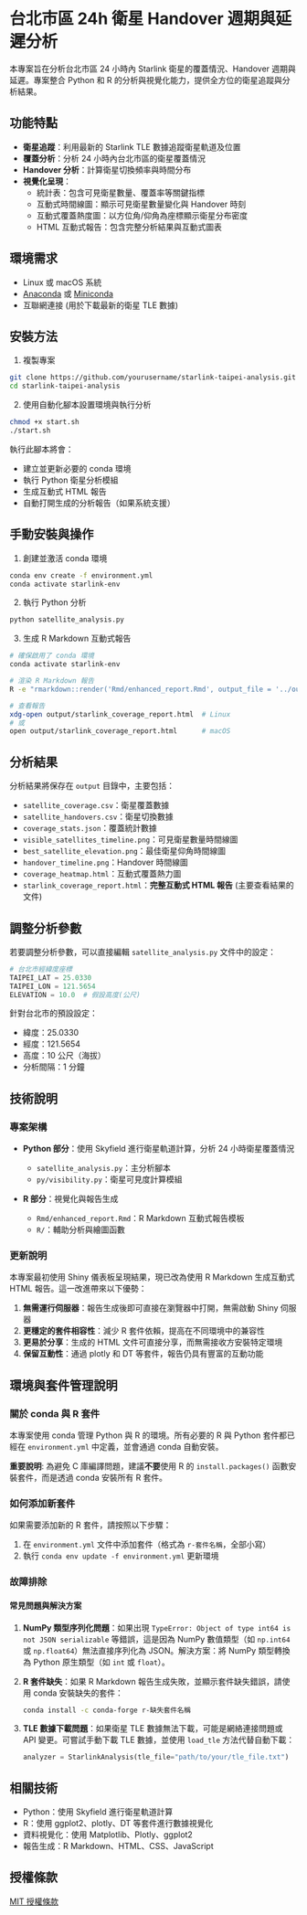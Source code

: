 # 台北市區 24h 衛星 Handover 週期與延遲分析

本專案旨在分析台北市區 24 小時內 Starlink 衛星的覆蓋情況、Handover 週期與延遲。專案整合 Python 和 R 的分析與視覺化能力，提供全方位的衛星追蹤與分析結果。

## 功能特點

- **衛星追蹤**：利用最新的 Starlink TLE 數據追蹤衛星軌道及位置
- **覆蓋分析**：分析 24 小時內台北市區的衛星覆蓋情況
- **Handover 分析**：計算衛星切換頻率與時間分布
- **視覺化呈現**：
  - 統計表：包含可見衛星數量、覆蓋率等關鍵指標
  - 互動式時間線圖：顯示可見衛星數量變化與 Handover 時刻
  - 互動式覆蓋熱度圖：以方位角/仰角為座標顯示衛星分布密度
  - HTML 互動式報告：包含完整分析結果與互動式圖表

## 環境需求

- Linux 或 macOS 系統
- [Anaconda](https://www.anaconda.com/products/distribution) 或 [Miniconda](https://docs.conda.io/en/latest/miniconda.html)
- 互聯網連接 (用於下載最新的衛星 TLE 數據)

## 安裝方法

1. 複製專案

```bash
git clone https://github.com/yourusername/starlink-taipei-analysis.git
cd starlink-taipei-analysis
```

2. 使用自動化腳本設置環境與執行分析

```bash
chmod +x start.sh
./start.sh
```

執行此腳本將會：
- 建立並更新必要的 conda 環境
- 執行 Python 衛星分析模組
- 生成互動式 HTML 報告
- 自動打開生成的分析報告（如果系統支援）

## 手動安裝與操作

1. 創建並激活 conda 環境

```bash
conda env create -f environment.yml
conda activate starlink-env
```

2. 執行 Python 分析

```bash
python satellite_analysis.py
```

3. 生成 R Markdown 互動式報告

```bash
# 確保啟用了 conda 環境
conda activate starlink-env

# 渲染 R Markdown 報告
R -e "rmarkdown::render('Rmd/enhanced_report.Rmd', output_file = '../output/starlink_coverage_report.html')"

# 查看報告
xdg-open output/starlink_coverage_report.html  # Linux
# 或
open output/starlink_coverage_report.html      # macOS
```

## 分析結果

分析結果將保存在 `output` 目錄中，主要包括：

- `satellite_coverage.csv`：衛星覆蓋數據
- `satellite_handovers.csv`：衛星切換數據
- `coverage_stats.json`：覆蓋統計數據
- `visible_satellites_timeline.png`：可見衛星數量時間線圖
- `best_satellite_elevation.png`：最佳衛星仰角時間線圖
- `handover_timeline.png`：Handover 時間線圖
- `coverage_heatmap.html`：互動式覆蓋熱力圖
- `starlink_coverage_report.html`：**完整互動式 HTML 報告** (主要查看結果的文件)

## 調整分析參數

若要調整分析參數，可以直接編輯 `satellite_analysis.py` 文件中的設定：

```python
# 台北市經緯度座標
TAIPEI_LAT = 25.0330
TAIPEI_LON = 121.5654
ELEVATION = 10.0  # 假設高度(公尺)
```

針對台北市的預設設定：
- 緯度：25.0330
- 經度：121.5654
- 高度：10 公尺（海拔）
- 分析間隔：1 分鐘

## 技術說明

### 專案架構

- **Python 部分**：使用 Skyfield 進行衛星軌道計算，分析 24 小時衛星覆蓋情況
  - `satellite_analysis.py`：主分析腳本
  - `py/visibility.py`：衛星可見度計算模組

- **R 部分**：視覺化與報告生成
  - `Rmd/enhanced_report.Rmd`：R Markdown 互動式報告模板
  - `R/`：輔助分析與繪圖函數

### 更新說明

本專案最初使用 Shiny 儀表板呈現結果，現已改為使用 R Markdown 生成互動式 HTML 報告。這一改進帶來以下優勢：

1. **無需運行伺服器**：報告生成後即可直接在瀏覽器中打開，無需啟動 Shiny 伺服器
2. **更穩定的套件相容性**：減少 R 套件依賴，提高在不同環境中的兼容性
3. **更易於分享**：生成的 HTML 文件可直接分享，而無需接收方安裝特定環境
4. **保留互動性**：通過 plotly 和 DT 等套件，報告仍具有豐富的互動功能

## 環境與套件管理說明

### 關於 conda 與 R 套件

本專案使用 conda 管理 Python 與 R 的環境。所有必要的 R 與 Python 套件都已經在 `environment.yml` 中定義，並會通過 conda 自動安裝。

**重要說明**: 為避免 C 庫編譯問題，建議**不要**使用 R 的 `install.packages()` 函數安裝套件，而是透過 conda 安裝所有 R 套件。

### 如何添加新套件

如果需要添加新的 R 套件，請按照以下步驟：

1. 在 `environment.yml` 文件中添加套件（格式為 `r-套件名稱`，全部小寫）
2. 執行 `conda env update -f environment.yml` 更新環境

### 故障排除

#### 常見問題與解決方案

1. **NumPy 類型序列化問題**：如果出現 `TypeError: Object of type int64 is not JSON serializable` 等錯誤，這是因為 NumPy 數值類型（如 `np.int64` 或 `np.float64`）無法直接序列化為 JSON。解決方案：將 NumPy 類型轉換為 Python 原生類型（如 `int` 或 `float`）。

2. **R 套件缺失**：如果 R Markdown 報告生成失敗，並顯示套件缺失錯誤，請使用 conda 安裝缺失的套件：
   ```bash
   conda install -c conda-forge r-缺失套件名稱
   ```

3. **TLE 數據下載問題**：如果衛星 TLE 數據無法下載，可能是網絡連接問題或 API 變更。可嘗試手動下載 TLE 數據，並使用 `load_tle` 方法代替自動下載：
   ```python
   analyzer = StarlinkAnalysis(tle_file="path/to/your/tle_file.txt")
   ```

## 相關技術

- Python：使用 Skyfield 進行衛星軌道計算
- R：使用 ggplot2、plotly、DT 等套件進行數據視覺化
- 資料視覺化：使用 Matplotlib、Plotly、ggplot2
- 報告生成：R Markdown、HTML、CSS、JavaScript

## 授權條款

[MIT 授權條款](LICENSE) 